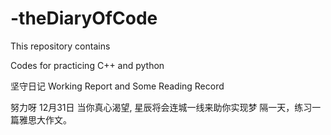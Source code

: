 # -theDiaryOfCode

This repository contains

Codes for practicing C++ and python

坚守日记 Working Report and Some Reading Record

努力呀 12月31日
当你真心渴望, 星辰将会连城一线来助你实现梦
隔一天，练习一篇雅思大作文。
